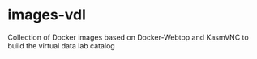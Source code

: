 # images-vdl
Collection of Docker images based on Docker-Webtop and KasmVNC to build the virtual data lab catalog
